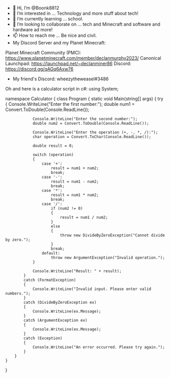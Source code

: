 - 👋 Hi, I’m @Boonk8812
- 👀 I’m interested in ... Technology and more stuff about tech!
- 🌱 I’m currently learning ... school.
- 💞️ I’m looking to collaborate on ... tech and Minecraft and software and hardware ad more!
- 📫 How to reach me ... Be nice and civil.
- My Discord Server and my Planet Minecraft:

 Planet Minecraft Community (PMC): https://www.planetminecraft.com/member/declanmurphy2023/
 Canonical Launchpad: https://launchpad.net/~declanminer86
 Discord: https://discord.gg/qAGq6Axw76

- My friend's Discord: wheezytheweasel#3486

<!---
Boonk8812/Boonk8812 is a ✨ special ✨ repository because its `README.md` (this file) appears on your GitHub profile.
You can click the Preview link to take a look at your changes.
--->
Oh and here is a calculator script in c#:
using System;

namespace Calculator
{
    class Program
    {
        static void Main(string[] args)
        {
            try
            {
                Console.WriteLine("Enter the first number:");
                double num1 = Convert.ToDouble(Console.ReadLine());

                Console.WriteLine("Enter the second number:");
                double num2 = Convert.ToDouble(Console.ReadLine());

                Console.WriteLine("Enter the operation (+, -, *, /):");
                char operation = Convert.ToChar(Console.ReadLine());

                double result = 0;

                switch (operation)
                {
                    case '+':
                        result = num1 + num2;
                        break;
                    case '-':
                        result = num1 - num2;
                        break;
                    case '*':
                        result = num1 * num2;
                        break;
                    case '/':
                        if (num2 != 0)
                        {
                            result = num1 / num2;
                        }
                        else
                        {
                            throw new DivideByZeroException("Cannot divide by zero.");
                        }
                        break;
                    default:
                        throw new ArgumentException("Invalid operation.");
                }

                Console.WriteLine("Result: " + result);
            }
            catch (FormatException)
            {
                Console.WriteLine("Invalid input. Please enter valid numbers.");
            }
            catch (DivideByZeroException ex)
            {
                Console.WriteLine(ex.Message);
            }
            catch (ArgumentException ex)
            {
                Console.WriteLine(ex.Message);
            }
            catch (Exception)
            {
                Console.WriteLine("An error occurred. Please try again.");
            }
        }
    }
}


